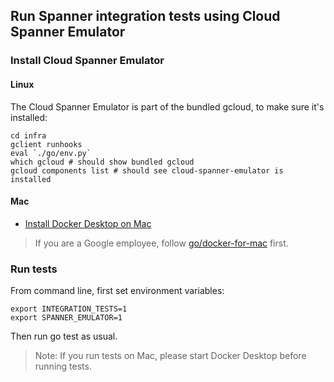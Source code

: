 ## Run Spanner integration tests using Cloud Spanner Emulator

### Install Cloud Spanner Emulator

#### Linux

The Cloud Spanner Emulator is part of the bundled gcloud, to make sure it's installed:

```
cd infra
gclient runhooks
eval `./go/env.py`
which gcloud # should show bundled gcloud
gcloud components list # should see cloud-spanner-emulator is installed
```

#### Mac

* [Install Docker Desktop on Mac](https://docs.docker.com/docker-for-mac/install/)

> If you are a Google employee, follow [go/docker-for-mac](go/docker-for-mac) first.


### Run tests

From command line, first set environment variables:

```
export INTEGRATION_TESTS=1
export SPANNER_EMULATOR=1
```

Then run go test as usual.

> Note: If you run tests on Mac, please start Docker Desktop before running tests.
